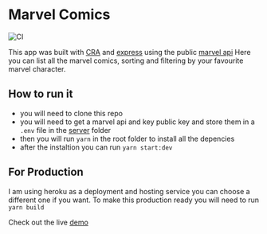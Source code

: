 # Marvel Comics

![CI](https://github.com/TdfGomes/marvel-comics/workflows/CI/badge.svg?branch=master&event=push)

This app was built with [CRA](https://create-react-app.dev/) and [express](https://expressjs.com/) using the public [marvel api](https://developer.marvel.com/)
Here you can list all the marvel comics, sorting and filtering by your favourite marvel character.

## How to run it

- you will need to clone this repo
- you will need to get a marvel api and key public key and store them in a `.env` file in the [server](/server) folder
- then you will run `yarn` in the root folder to install all the depencies
- after the instaltion you can run `yarn start:dev`

## For Production

I am using heroku as a deployment and hosting service you can choose a different one if you want.
To make this production ready you will need to run `yarn build`

Check out the live [demo](https://allmarvelcomics.herokuapp.com/comics)
